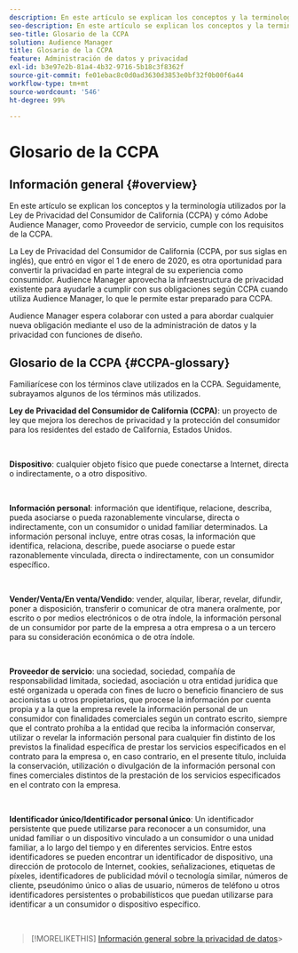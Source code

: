 ```yaml
---
description: En este artículo se explican los conceptos y la terminología utilizados por la Ley de Privacidad del Consumidor de California (CCPA) y la manera como Adobe Audience Manager aborda los distintos requisitos de la CCPA.
seo-description: En este artículo se explican los conceptos y la terminología utilizados por la Ley de Privacidad del Consumidor de California (CCPA) y la manera como Adobe Audience Manager aborda los distintos requisitos de la CCPA.
seo-title: Glosario de la CCPA
solution: Audience Manager
title: Glosario de la CCPA
feature: Administración de datos y privacidad
exl-id: b3e97e2b-81a4-4b32-9716-5b18c3f8362f
source-git-commit: fe01ebac8c0d0ad3630d3853e0bf32f0b00f6a44
workflow-type: tm+mt
source-wordcount: '546'
ht-degree: 99%

---
```


# Glosario de la CCPA

## Información general {#overview}

En este artículo se explican los conceptos y la terminología utilizados por la Ley de Privacidad del Consumidor de California (CCPA) y cómo Adobe Audience Manager, como Proveedor de servicio, cumple con los requisitos de la CCPA.

La Ley de Privacidad del Consumidor de California (CCPA, por sus siglas en inglés), que entró en vigor el 1 de enero de 2020, es otra oportunidad para convertir la privacidad en parte integral de su experiencia como consumidor. Audience Manager aprovecha la infraestructura de privacidad existente para ayudarle a cumplir con sus obligaciones según CCPA cuando utiliza Audience Manager, lo que le permite estar preparado para CCPA.

Audience Manager espera colaborar con usted a para abordar cualquier nueva obligación mediante el uso de la administración de datos y la privacidad con funciones de diseño.

## Glosario de la CCPA {#CCPA-glossary}

Familiarícese con los términos clave utilizados en la CCPA. Seguidamente, subrayamos algunos de los términos más utilizados.

**Ley de Privacidad del Consumidor de California (CCPA)**: un proyecto de ley que mejora los derechos de privacidad y la protección del consumidor para los residentes del estado de California, Estados Unidos.

 

**Dispositivo**: cualquier objeto físico que puede conectarse a Internet, directa o indirectamente, o a otro dispositivo.

 

**Información personal**: información que identifique, relacione, describa, pueda asociarse o pueda razonablemente vincularse, directa o indirectamente, con un consumidor o unidad familiar determinados. La información personal incluye, entre otras cosas, la información que identifica, relaciona, describe, puede asociarse o puede estar razonablemente vinculada, directa o indirectamente, con un consumidor específico.

 

**Vender/Venta/En venta/Vendido**: vender, alquilar, liberar, revelar, difundir, poner a disposición, transferir o comunicar de otra manera oralmente, por escrito o por medios electrónicos o de otra índole, la información personal de un consumidor por parte de la empresa a otra empresa o a un tercero para su consideración económica o de otra índole.

 

**Proveedor de servicio**: una sociedad, sociedad, compañía de responsabilidad limitada, sociedad, asociación u otra entidad jurídica que esté organizada u operada con fines de lucro o beneficio financiero de sus accionistas u otros propietarios, que procese la información por cuenta propia y a la que la empresa revele la información personal de un consumidor con finalidades comerciales según un contrato escrito, siempre que el contrato prohíba a la entidad que reciba la información conservar, utilizar o revelar la información personal para cualquier fin distinto de los previstos la finalidad específica de prestar los servicios especificados en el contrato para la empresa o, en caso contrario, en el presente título, incluida la conservación, utilización o divulgación de la información personal con fines comerciales distintos de la prestación de los servicios especificados en el contrato con la empresa.

 

**Identificador único/Identificador personal único**: Un identificador persistente que puede utilizarse para reconocer a un consumidor, una unidad familiar o un dispositivo vinculado a un consumidor o una unidad familiar, a lo largo del tiempo y en diferentes servicios. Entre estos identificadores se pueden encontrar un identificador de dispositivo, una dirección de protocolo de Internet, cookies, señalizaciones, etiquetas de píxeles, identificadores de publicidad móvil o tecnología similar, números de cliente, pseudónimo único o alias de usuario, números de teléfono u otros identificadores persistentes o probabilísticos que puedan utilizarse para identificar a un consumidor o dispositivo específico.

 

>[!MORELIKETHIS]
[Información general sobre la privacidad de datos](/help/using/overview/data-security-and-privacy/data-privacy.md)>
>

